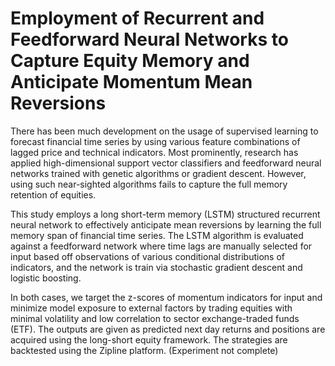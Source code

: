 # Employment of Recurrent and Feedforward Neural Networks to Capture Equity Memory and Anticipate Momentum Mean Reversions
There has been much development on the usage of supervised learning to forecast financial time series by using various feature combinations of lagged price and technical indicators. Most prominently, research has applied high-dimensional support vector classifiers and feedforward neural networks trained with genetic algorithms or gradient descent. However, using such near-sighted algorithms fails to capture the full memory retention of equities. 

This study employs a long short-term memory (LSTM) structured recurrent neural network to effectively anticipate mean reversions by learning the full memory span of financial time series. The LSTM algorithm is evaluated against a feedforward network where time lags are manually selected for input based off observations of various conditional distributions of indicators, and the network is train via stochastic gradient descent and logistic boosting. 

In both cases, we target the z-scores of momentum indicators for input and minimize model exposure to external factors by trading equities with minimal volatility and low correlation to sector exchange-traded funds (ETF). The outputs are given as predicted next day returns and positions are acquired using the long-short equity framework. The strategies are backtested using the Zipline platform. (Experiment not complete)
